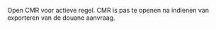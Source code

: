 Open CMR voor actieve regel. CMR is pas te openen na indienen van exporteren van de douane aanvraag.